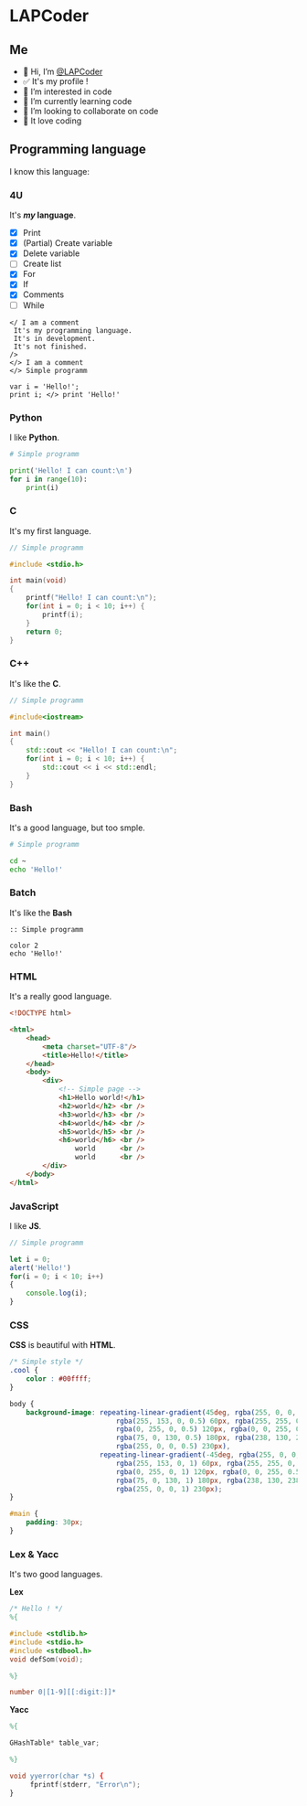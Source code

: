 # LAPCoder

## Me

- 👋 Hi, I’m [@LAPCoder](https://github.com/LAPCoder/)
- ✅ It's my profile !
- 👀 I’m interested in code
- 🌱 I’m currently learning code
- 💞️ I’m looking to collaborate on code
- 💖 It love coding

## Programming language

I know this language:

### 4U

It's ***my* language**.
- [x] Print
- [x] \(Partial) Create variable
- [x] Delete variable
- [ ] Create list
- [x] For
- [x] If
- [x] Comments
- [ ] While

```4U
</ I am a comment
 It's my programming language.
 It's in development.
 It's not finished.
/>
</> I am a comment
</> Simple programm

var i = 'Hello!';
print i; </> print 'Hello!'
```

### Python

I like **Python**.

```py
# Simple programm

print('Hello! I can count:\n')
for i in range(10):
    print(i)
```

### C

It's my first language.

```C
// Simple programm

#include <stdio.h>

int main(void)
{
    printf("Hello! I can count:\n");
    for(int i = 0; i < 10; i++) {
        printf(i);
    }
    return 0;
}
```
### C++

It's like the **C**.

```C++
// Simple programm

#include<iostream>

int main()
{
    std::cout << "Hello! I can count:\n";
    for(int i = 0; i < 10; i++) {
        std::cout << i << std::endl;
    }
}
```

### Bash

It's a good language, but too smple.

```bash
# Simple programm

cd ~
echo 'Hello!'
```

### Batch

It's like the **Bash**

```batch
:: Simple programm

color 2
echo 'Hello!'
```

### HTML

It's a really good language.

```html
<!DOCTYPE html>

<html>
    <head>
        <meta charset="UTF-8"/>
        <title>Hello!</title>
    </head>
    <body>
        <div>
            <!-- Simple page -->
            <h1>Hello world!</h1>
            <h2>world</h2> <br />
            <h3>world</h3> <br />
            <h4>world</h4> <br />
            <h5>world</h5> <br />
            <h6>world</h6> <br />
                world      <br />
                world      <br />
        </div>
    </body>
</html>
```

### JavaScript

I like **JS**.

```javascript
// Simple programm

let i = 0;
alert('Hello!')
for(i = 0; i < 10; i++)
{
    console.log(i);
}
```

### CSS

**CSS** is beautiful with **HTML**.
```css
/* Simple style */
.cool {
    color : #00ffff;
}

body {
    background-image: repeating-linear-gradient(45deg, rgba(255, 0, 0, 0.5) 30px,
                          rgba(255, 153, 0, 0.5) 60px, rgba(255, 255, 0, 0.5) 90px,
                          rgba(0, 255, 0, 0.5) 120px, rgba(0, 0, 255, 0.5) 150px,
                          rgba(75, 0, 130, 0.5) 180px, rgba(238, 130, 238, 0.5) 210px,
                          rgba(255, 0, 0, 0.5) 230px),
                      repeating-linear-gradient(-45deg, rgba(255, 0, 0, 1) 30px,
                          rgba(255, 153, 0, 1) 60px, rgba(255, 255, 0, 1) 90px,
                          rgba(0, 255, 0, 1) 120px, rgba(0, 0, 255, 0.5) 150px,
                          rgba(75, 0, 130, 1) 180px, rgba(238, 130, 238, 1) 210px,
                          rgba(255, 0, 0, 1) 230px);
}

#main {
    padding: 30px;
}
```

### Lex & Yacc

It's two good languages.

**Lex**
```lex
/* Hello ! */
%{

#include <stdlib.h>
#include <stdio.h>
#include <stdbool.h>
void defSom(void);

%}

number 0|[1-9][[:digit:]]*
```
**Yacc**
```lex
%{

GHashTable* table_var;

%}

void yyerror(char *s) {
     fprintf(stderr, "Error\n");
}
```
<!---
LAPCoder/LAPCoder is a ✨ special ✨ repository because its `README.md` (this file) appears on your GitHub profile.
You can click the Preview link to take a look at your changes.
--->
